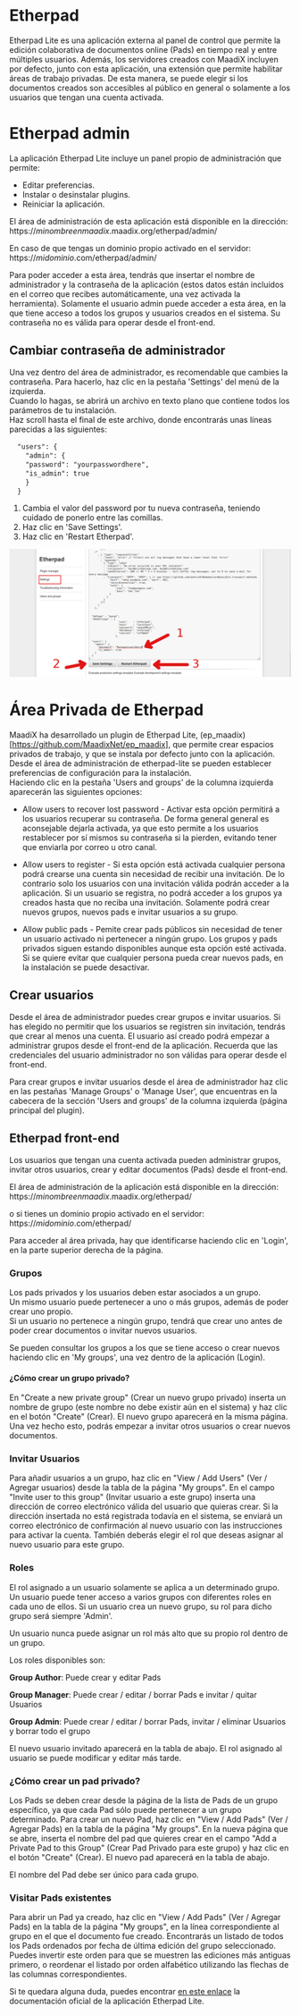 # Etherpad   

Etherpad Lite es una aplicación externa al panel de control que permite la edición colaborativa de documentos online (Pads) en tiempo real y entre múltiples usuarios. 
Además, los servidores creados con MaadiX incluyen por defecto, junto con esta aplicación, una extensión que permite habilitar áreas de trabajo privadas. De esta manera, se puede elegir si los documentos creados son accesibles al público en general o solamente a los usuarios que tengan una cuenta activada.  


# Etherpad admin

La aplicación Etherpad Lite incluye un panel propio de administración que permite:

* Editar preferencias.
* Instalar o desinstalar plugins.
* Reiniciar la aplicación.

El área de administración de esta aplicación está disponible en la dirección:  
https://*minombreenmaadix*.maadix.org/etherpad/admin/

En caso de que tengas un dominio propio activado en el servidor:  
https://*midominio*.com/etherpad/admin/  

Para poder acceder a esta área, tendrás que insertar el nombre de administrador y la contraseña de la aplicación (estos datos están incluidos en el correo que recibes automáticamente, una vez activada la herramienta). 
Solamente el usuario admin puede acceder a esta área, en la que tiene acceso a todos los grupos y usuarios creados en el sistema. Su contraseña no es válida para operar desde el front-end.

## Cambiar contraseña de administrador  

Una vez dentro del área de administrador, es recomendable que cambies la contraseña.  Para hacerlo, haz clic en la pestaña 'Settings' del menú de la izquierda.  
Cuando lo hagas, se abrirá un archivo en texto plano que contiene todos los parámetros de tu instalación.  
Haz scroll hasta el final de este archivo, donde encontrarás unas líneas parecidas a las siguientes:

      "users": {
        "admin": {
        "password": "yourpasswordhere",
        "is_admin": true
        }
      }

1. Cambia el valor del password por tu nueva contraseña, teniendo cuidado de ponerlo entre las comillas.    
2. Haz clic en 'Save Settings'.  
3. Haz clic en 'Restart Etherpad'.  
 
![Change etherpad password](img/ch-paswd.png)  


# Área Privada de Etherpad

MaadiX ha desarrollado un plugin de Etherpad Lite, (ep_maadix)[https://github.com/MaadixNet/ep_maadix], que permite crear espacios privados de trabajo, y que se instala por defecto junto con la aplicación.  
Desde el área de administración de etherpad-lite se pueden establecer preferencias de configuración para la instalación.  
Haciendo clic en la pestaña 'Users and groups' de la columna izquierda aparecerán las siguientes opciones:  


* Allow users to recover lost password - Activar esta opción permitirá a los usuarios recuperar su contraseña. De forma general general es aconsejable dejarla activada, ya que esto permite a los usuarios restablecer por sí mismos su contraseña si la pierden, evitando tener que enviarla por correo u otro canal.   

* Allow users to register - Si esta opción está activada cualquier persona podrá crearse una cuenta sin necesidad de recibir una invitación. De lo contrario solo los usuarios con una invitación válida podrán acceder a la aplicación. Si un usuario se registra, no podrá acceder a los grupos ya creados hasta que no reciba una invitación. Solamente podrá crear nuevos grupos, nuevos pads e invitar usuarios a su grupo.
  
* Allow public pads - Pemite crear pads públicos sin necesidad de tener un usuario activado ni pertenecer a ningún grupo. Los grupos y pads privados siguen estando disponibles aunque esta opción esté activada. Si se quiere evitar que cualquier persona pueda crear nuevos pads, en la instalación se puede desactivar.    



## Crear usuarios  
 
Desde el área de administrador puedes crear grupos e invitar usuarios. Si has elegido no permitir que los usuarios se registren sin invitación, tendrás que crear al menos una cuenta. El usuario así creado podrá empezar a administrar grupos desde el front-end de la aplicación. Recuerda que las credenciales del usuario administrador no son válidas para operar desde el front-end.   

Para crear grupos e invitar usuarios desde el área de administrador haz clic en las pestañas 'Manage Groups' o 'Manage User', que encuentras en la cabecera de la sección 'Users and groups' de la columna izquierda (página principal del plugin).

## Etherpad front-end

Los usuarios que tengan una cuenta activada pueden administrar grupos, invitar otros usuarios, crear y editar documentos (Pads) desde el front-end. 

El área de administración de la aplicación está disponible en la dirección:  
https://*minombreenmaadix*.maadix.org/etherpad/

o si tienes un dominio propio activado en el servidor:  
https://*midominio*.com/etherpad/


Para acceder al área privada, hay que identificarse haciendo clic en 'Login', en la parte superior derecha de la página.

### Grupos  

Los pads privados y los usuarios deben estar asociados a un grupo.  
Un mismo usuario puede pertenecer a uno o más grupos, además de poder crear uno propio.  
Si un usuario no pertenece a ningún grupo, tendrá que crear uno antes de poder crear documentos o invitar nuevos usuarios.   

 Se pueden consultar los grupos a los que se tiene acceso o crear nuevos haciendo clic en 'My groups', una vez dentro de la aplicación (Login).  

#### ¿Cómo crear un grupo privado?  

En "Create a new private group" (Crear un nuevo grupo privado) inserta un nombre de grupo (este nombre no debe existir aún en el sistema) y haz clic en el botón "Create" (Crear). El nuevo grupo aparecerá en la misma página. Una vez hecho esto, podrás empezar a invitar otros usuarios o crear nuevos documentos.  

### Invitar Usuarios  

Para añadir usuarios a un grupo, haz clic en "View / Add Users" (Ver / Agregar usuarios) desde la tabla de la página "My groups". En el campo "Invite user to this group" (Invitar usuario a este grupo) inserta una dirección de correo electrónico válida del usuario que quieras crear. Si la dirección insertada no está registrada todavía en el sistema, se enviará un correo electrónico de confirmación al nuevo usuario con las instrucciones para activar la cuenta. También deberás elegir el rol que deseas asignar al nuevo usuario para este grupo.  

### Roles

El rol asignado a un usuario solamente se aplica a un determinado grupo. Un usuario puede tener acceso a varios grupos con diferentes roles en cada uno de ellos. Si un usuario crea un nuevo grupo, su rol para dicho grupo será siempre 'Admin'.

Un usuario nunca puede asignar un rol más alto que su propio rol dentro de un grupo.

Los roles disponibles son:

   **Group Author**: Puede crear y editar Pads
   
   **Group Manager**: Puede crear / editar / borrar Pads e invitar / quitar Usuarios
   
   **Group Admin**: Puede crear / editar / borrar Pads, invitar / eliminar Usuarios y borrar todo el grupo
 
El nuevo usuario invitado aparecerá en la tabla de abajo. El rol asignado al usuario se puede modificar y editar más tarde.  

### ¿Cómo crear un pad privado?  

Los Pads se deben crear desde la página de la lista de Pads de un grupo específico, ya que cada Pad sólo puede pertenecer a un grupo determinado. Para crear un nuevo Pad, haz clic en "View / Add Pads" (Ver / Agregar Pads) en la tabla de la página "My groups". En la nueva página que se abre, inserta el nombre del pad que quieres crear en el campo "Add a Private Pad to this Group" (Crear Pad Privado para este grupo) y haz clic en el botón "Create" (Crear). El nuevo pad aparecerá en la tabla de abajo.  

El nombre del Pad debe ser único para cada grupo.  

### Visitar Pads existentes  

Para abrir un Pad ya creado, haz clic en "View / Add Pads" (Ver / Agregar Pads) en la tabla de la página "My groups", en la línea correspondiente al grupo en el que el documento fue creado. Encontrarás un listado de todos los Pads ordenados por fecha de última edición del grupo seleccionado.  
Puedes invertir este orden para que se muestren las ediciones más antiguas primero, o reordenar el listado por orden alfabético utilizando las flechas de las columnas correspondientes.  

Si te quedara alguna duda, puedes encontrar [en este enlace](https://github.com/ether/etherpad-lite/wiki) la documentación oficial de la aplicación Etherpad Lite.

